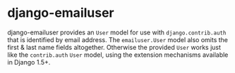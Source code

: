 # django-emailuser #

django-emailuser provides an `User` model for use with `django.contrib.auth` that is identified by email address. The `emailuser.User` model also omits the first & last name fields altogether. Otherwise the provided `User` works just like the `contrib.auth` `User` model, using the extension mechanisms available in Django 1.5+.
